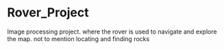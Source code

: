 # Rover_Project
Image processing project. where the rover is used to navigate and explore the map. not to mention locating and finding rocks

